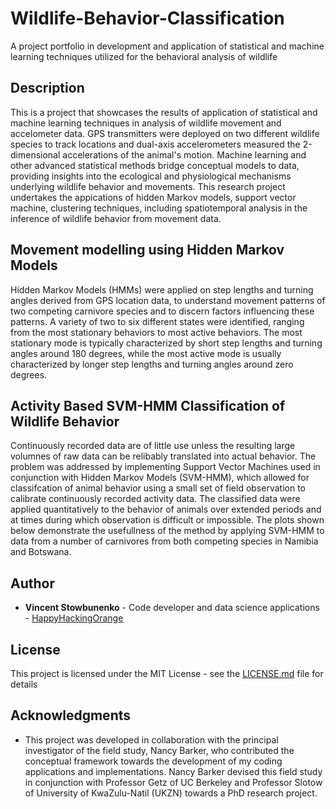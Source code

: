 # Wildlife-Behavior-Classification
A project portfolio in development and application of statistical and machine learning techniques utilized for the behavioral analysis of wildlife

## Description

This is a project that showcases the results of application of statistical and machine learning techniques in analysis of wildlife movement and accelometer data. GPS transmitters were deployed on two different wildlife species to track locations and dual-axis accelerometers measured the 2-dimensional accelerations of the animal's motion. Machine learning and other advanced statistical methods bridge conceptual models to data, providing insights into the ecological and physiological mechanisms underlying wildlife behavior and movements. This research project undertakes the appications of hidden Markov models, support vector machine, clustering techniques, including spatiotemporal analysis in the inference of wildlife behavior from movement data.

## Movement modelling using Hidden Markov Models

Hidden Markov Models (HMMs) were applied on step lengths and turning angles derived from GPS location data, to understand movement patterns of two competing carnivore species and to discern factors influencing these patterns. A variety of two to six different states were identified, ranging from the most stationary behaviors to most active behaviors. The most stationary mode is typically characterized by short step lengths and turning angles around 180 degrees, while the most active mode is usually characterized by longer step lengths and turning angles around zero degrees.

## Activity Based SVM-HMM Classification of Wildlife Behavior

Continuously recorded data are of little use unless the resulting large volumnes of raw data can be relibably translated into actual behavior. The problem was addressed by implementing Support Vector Machines used in conjunction with Hidden Markov Models (SVM-HMM), which allowed for classifcation of animal behavior using a small set of field observation to calibrate continuously recorded activity data. The classified data were applied quantitatively to the behavior of animals over extended periods and at times during which observation is difficult or impossible.  The plots shown below demonstrate the usefullness of the method by applying SVM-HMM to data from a number of carnivores from both competing species in Namibia and Botswana.

## Author

* **Vincent Stowbunenko** - Code developer and data science applications - [HappyHackingOrange](https://github.com/HappyHackingOrange)

## License

This project is licensed under the MIT License - see the [LICENSE.md](LICENSE.md) file for details

## Acknowledgments

* This project was developed in collaboration with the principal investigator of the field study, Nancy Barker, who contributed the conceptual framework towards the development of my coding applications and implementations. Nancy Barker devised this field study in conjunction with Professor Getz of UC Berkeley and Professor Slotow of University of KwaZulu-Natil (UKZN) towards a PhD research project.
